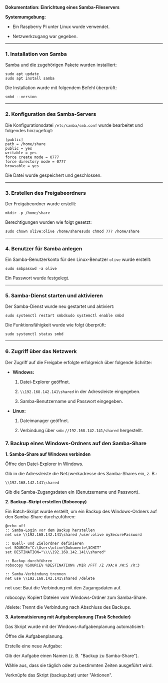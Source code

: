 **Dokumentation: Einrichtung eines Samba-Fileservers**

**Systemumgebung:**

- Ein Raspberry Pi unter Linux wurde verwendet.
  
- Netzwerkzugang war gegeben.
  

---

### 1. **Installation von Samba**

Samba und die zugehörigen Pakete wurden installiert:

```
sudo apt update
sudo apt install samba
```

Die Installation wurde mit folgendem Befehl überprüft:

```
smbd --version
```

---

### 2. **Konfiguration des Samba-Servers**

Die Konfigurationsdatei `/etc/samba/smb.conf` wurde bearbeitet und folgendes hinzugefügt:

```
[public]
path = /home/share
public = yes
writable = yes
force create mode = 0777
force directory mode = 0777
browsable = yes
```

Die Datei wurde gespeichert und geschlossen.

---

### 3. **Erstellen des Freigabeordners**

Der Freigabeordner wurde erstellt:

```
mkdir -p /home/share
```

Berechtigungen wurden wie folgt gesetzt:

```
sudo chown olive:olive /home/sharesudo chmod 777 /home/share
```

---

### 4. **Benutzer für Samba anlegen**

Ein Samba-Benutzerkonto für den Linux-Benutzer `olive` wurde erstellt:

```
sudo smbpasswd -a olive
```

Ein Passwort wurde festgelegt.

---

### 5. **Samba-Dienst starten und aktivieren**

Der Samba-Dienst wurde neu gestartet und aktiviert:

```
sudo systemctl restart smbdsudo systemctl enable smbd
```

Die Funktionsfähigkeit wurde wie folgt überprüft:

```
sudo systemctl status smbd
```

---

### 6. **Zugriff über das Netzwerk**

Der Zugriff auf die Freigabe erfolgte erfolgreich über folgende Schritte:

- **Windows:**
  
  1. Datei-Explorer geöffnet.
    
  2. `\\192.168.142.141\shared` in der Adressleiste eingegeben.
    
  3. Samba-Benutzername und Passwort eingegeben.
    
- **Linux:**
  
  1. Dateimanager geöffnet.
    
  2. Verbindung über `smb://192.168.142.141/shared` hergestellt.

### 7. Backup eines Windows-Ordners auf den Samba-Share

**1. Samba-Share auf Windows verbinden**

Öffne den Datei-Explorer in Windows.

Gib in die Adressleiste die Netzwerkadresse des Samba-Shares ein, z. B.:

`\\192.168.142.141\shared`

Gib die Samba-Zugangsdaten ein (Benutzername und Passwort).

**2. Backup-Skript erstellen (Robocopy)**

Ein Batch-Skript wurde erstellt, um ein Backup des Windows-Ordners auf den Samba-Share durchzuführen:

```
@echo off
:: Samba-Login vor dem Backup herstellen
net use \\192.168.142.141\shared /user:olive mySecurePassword

:: Quell- und Zielordner definieren
set SOURCE="C:\Users\olive\Dokumente\3CHIT"
set DESTINATION="\\\\192.168.142.141\\shared"

:: Backup durchführen
robocopy %SOURCE% %DESTINATION% /MIR /FFT /Z /XA:H /W:5 /R:3

:: Samba-Verbindung trennen
net use \\192.168.142.141\shared /delete
```

net use: Baut die Verbindung mit den Zugangsdaten auf.

robocopy: Kopiert Dateien vom Windows-Ordner zum Samba-Share.

/delete: Trennt die Verbindung nach Abschluss des Backups.

**3. Automatisierung mit Aufgabenplanung (Task Scheduler)**

Das Skript wurde mit der Windows-Aufgabenplanung automatisiert:

Öffne die Aufgabenplanung.

Erstelle eine neue Aufgabe:

Gib der Aufgabe einen Namen (z. B. "Backup zu Samba-Share").

Wähle aus, dass sie täglich oder zu bestimmten Zeiten ausgeführt wird.

Verknüpfe das Skript (backup.bat) unter "Aktionen".
